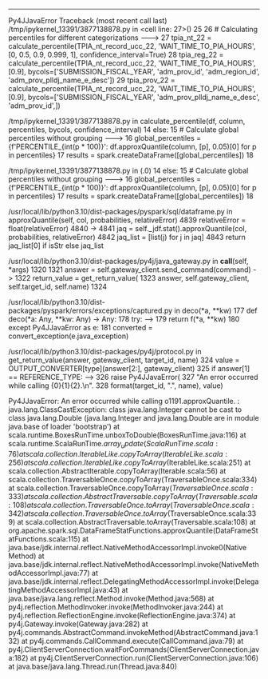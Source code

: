 ---------------------------------------------------------------------------
Py4JJavaError                             Traceback (most recent call last)
/tmp/ipykernel_13391/3877138878.py in <cell line: 27>()
     25 
     26 # Calculating percentiles for different categorizations
---> 27 tpia_nt_22 = calculate_percentile(TPIA_nt_record_ucc_22, 'WAIT_TIME_TO_PIA_HOURS', [0, 0.5, 0.9, 0.999, 1], confidence_interval=True)
     28 tpia_reg_22 = calculate_percentile(TPIA_nt_record_ucc_22, 'WAIT_TIME_TO_PIA_HOURS', [0.9], bycols=['SUBMISSION_FISCAL_YEAR', 'adm_prov_id', 'adm_region_id', 'adm_prov_plldj_name_e_desc'])
     29 tpia_prov_22 = calculate_percentile(TPIA_nt_record_ucc_22, 'WAIT_TIME_TO_PIA_HOURS', [0.9], bycols=['SUBMISSION_FISCAL_YEAR', 'adm_prov_plldj_name_e_desc', 'adm_prov_id',])

/tmp/ipykernel_13391/3877138878.py in calculate_percentile(df, column, percentiles, bycols, confidence_interval)
     14     else:
     15         # Calculate global percentiles without grouping
---> 16         global_percentiles = {f'PERCENTILE_{int(p * 100)}': df.approxQuantile(column, [p], 0.05)[0] for p in percentiles}
     17         results = spark.createDataFrame([global_percentiles])
     18 

/tmp/ipykernel_13391/3877138878.py in <dictcomp>(.0)
     14     else:
     15         # Calculate global percentiles without grouping
---> 16         global_percentiles = {f'PERCENTILE_{int(p * 100)}': df.approxQuantile(column, [p], 0.05)[0] for p in percentiles}
     17         results = spark.createDataFrame([global_percentiles])
     18 

/usr/local/lib/python3.10/dist-packages/pyspark/sql/dataframe.py in approxQuantile(self, col, probabilities, relativeError)
   4839         relativeError = float(relativeError)
   4840 
-> 4841         jaq = self._jdf.stat().approxQuantile(col, probabilities, relativeError)
   4842         jaq_list = [list(j) for j in jaq]
   4843         return jaq_list[0] if isStr else jaq_list

/usr/local/lib/python3.10/dist-packages/py4j/java_gateway.py in __call__(self, *args)
   1320 
   1321         answer = self.gateway_client.send_command(command)
-> 1322         return_value = get_return_value(
   1323             answer, self.gateway_client, self.target_id, self.name)
   1324 

/usr/local/lib/python3.10/dist-packages/pyspark/errors/exceptions/captured.py in deco(*a, **kw)
    177     def deco(*a: Any, **kw: Any) -> Any:
    178         try:
--> 179             return f(*a, **kw)
    180         except Py4JJavaError as e:
    181             converted = convert_exception(e.java_exception)

/usr/local/lib/python3.10/dist-packages/py4j/protocol.py in get_return_value(answer, gateway_client, target_id, name)
    324             value = OUTPUT_CONVERTER[type](answer[2:], gateway_client)
    325             if answer[1] == REFERENCE_TYPE:
--> 326                 raise Py4JJavaError(
    327                     "An error occurred while calling {0}{1}{2}.\n".
    328                     format(target_id, ".", name), value)

Py4JJavaError: An error occurred while calling o1191.approxQuantile.
: java.lang.ClassCastException: class java.lang.Integer cannot be cast to class java.lang.Double (java.lang.Integer and java.lang.Double are in module java.base of loader 'bootstrap')
	at scala.runtime.BoxesRunTime.unboxToDouble(BoxesRunTime.java:116)
	at scala.runtime.ScalaRunTime$.array_update(ScalaRunTime.scala:76)
	at scala.collection.IterableLike.copyToArray(IterableLike.scala:256)
	at scala.collection.IterableLike.copyToArray$(IterableLike.scala:251)
	at scala.collection.AbstractIterable.copyToArray(Iterable.scala:56)
	at scala.collection.TraversableOnce.copyToArray(TraversableOnce.scala:334)
	at scala.collection.TraversableOnce.copyToArray$(TraversableOnce.scala:333)
	at scala.collection.AbstractTraversable.copyToArray(Traversable.scala:108)
	at scala.collection.TraversableOnce.toArray(TraversableOnce.scala:342)
	at scala.collection.TraversableOnce.toArray$(TraversableOnce.scala:339)
	at scala.collection.AbstractTraversable.toArray(Traversable.scala:108)
	at org.apache.spark.sql.DataFrameStatFunctions.approxQuantile(DataFrameStatFunctions.scala:115)
	at java.base/jdk.internal.reflect.NativeMethodAccessorImpl.invoke0(Native Method)
	at java.base/jdk.internal.reflect.NativeMethodAccessorImpl.invoke(NativeMethodAccessorImpl.java:77)
	at java.base/jdk.internal.reflect.DelegatingMethodAccessorImpl.invoke(DelegatingMethodAccessorImpl.java:43)
	at java.base/java.lang.reflect.Method.invoke(Method.java:568)
	at py4j.reflection.MethodInvoker.invoke(MethodInvoker.java:244)
	at py4j.reflection.ReflectionEngine.invoke(ReflectionEngine.java:374)
	at py4j.Gateway.invoke(Gateway.java:282)
	at py4j.commands.AbstractCommand.invokeMethod(AbstractCommand.java:132)
	at py4j.commands.CallCommand.execute(CallCommand.java:79)
	at py4j.ClientServerConnection.waitForCommands(ClientServerConnection.java:182)
	at py4j.ClientServerConnection.run(ClientServerConnection.java:106)
	at java.base/java.lang.Thread.run(Thread.java:840)

